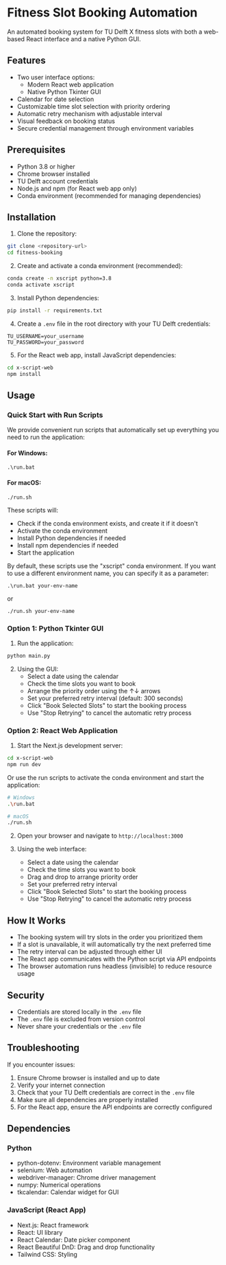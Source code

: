 # Fitness Slot Booking Automation

An automated booking system for TU Delft X fitness slots with both a web-based React interface and a native Python GUI.

## Features

- Two user interface options:
  - Modern React web application
  - Native Python Tkinter GUI
- Calendar for date selection
- Customizable time slot selection with priority ordering
- Automatic retry mechanism with adjustable interval
- Visual feedback on booking status
- Secure credential management through environment variables

## Prerequisites

- Python 3.8 or higher
- Chrome browser installed
- TU Delft account credentials
- Node.js and npm (for React web app only)
- Conda environment (recommended for managing dependencies)

## Installation

1. Clone the repository:

```bash
git clone <repository-url>
cd fitness-booking
```

2. Create and activate a conda environment (recommended):
```bash
conda create -n xscript python=3.8
conda activate xscript
```

3. Install Python dependencies:
```bash
pip install -r requirements.txt
```

4. Create a `.env` file in the root directory with your TU Delft credentials:
```
TU_USERNAME=your_username
TU_PASSWORD=your_password
```

5. For the React web app, install JavaScript dependencies:
```bash
cd x-script-web
npm install
```

## Usage

### Quick Start with Run Scripts

We provide convenient run scripts that automatically set up everything you need to run the application:

#### For Windows:
```
.\run.bat
```

#### For macOS:
```
./run.sh
```

These scripts will:
- Check if the conda environment exists, and create it if it doesn't
- Activate the conda environment
- Install Python dependencies if needed
- Install npm dependencies if needed
- Start the application

By default, these scripts use the "xscript" conda environment. If you want to use a different environment name, you can specify it as a parameter:

```
.\run.bat your-env-name
```
or
```
./run.sh your-env-name
```

### Option 1: Python Tkinter GUI

1. Run the application:
```bash
python main.py
```

2. Using the GUI:
   - Select a date using the calendar
   - Check the time slots you want to book
   - Arrange the priority order using the ↑↓ arrows
   - Set your preferred retry interval (default: 300 seconds)
   - Click "Book Selected Slots" to start the booking process
   - Use "Stop Retrying" to cancel the automatic retry process

### Option 2: React Web Application

1. Start the Next.js development server:
```bash
cd x-script-web
npm run dev
```
   Or use the run scripts to activate the conda environment and start the application:
```bash
# Windows
.\run.bat

# macOS
./run.sh
```

2. Open your browser and navigate to `http://localhost:3000`

3. Using the web interface:
   - Select a date using the calendar
   - Check the time slots you want to book
   - Drag and drop to arrange priority order
   - Set your preferred retry interval
   - Click "Book Selected Slots" to start the booking process
   - Use "Stop Retrying" to cancel the automatic retry process

## How It Works

- The booking system will try slots in the order you prioritized them
- If a slot is unavailable, it will automatically try the next preferred time
- The retry interval can be adjusted through either UI
- The React app communicates with the Python script via API endpoints
- The browser automation runs headless (invisible) to reduce resource usage

## Security

- Credentials are stored locally in the `.env` file
- The `.env` file is excluded from version control
- Never share your credentials or the `.env` file

## Troubleshooting

If you encounter issues:
1. Ensure Chrome browser is installed and up to date
2. Verify your internet connection
3. Check that your TU Delft credentials are correct in the `.env` file
4. Make sure all dependencies are properly installed
5. For the React app, ensure the API endpoints are correctly configured

## Dependencies

### Python
- python-dotenv: Environment variable management
- selenium: Web automation
- webdriver-manager: Chrome driver management
- numpy: Numerical operations
- tkcalendar: Calendar widget for GUI

### JavaScript (React App)
- Next.js: React framework
- React: UI library
- React Calendar: Date picker component
- React Beautiful DnD: Drag and drop functionality
- Tailwind CSS: Styling
